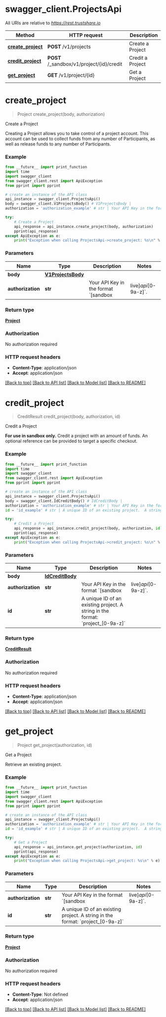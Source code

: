 # swagger_client.ProjectsApi

All URIs are relative to *https://rest.trustshare.io*

Method | HTTP request | Description
------------- | ------------- | -------------
[**create_project**](ProjectsApi.md#create_project) | **POST** /v1/projects | Create a Project
[**credit_project**](ProjectsApi.md#credit_project) | **POST** /_sandbox/v1/project/{id}/credit | Credit a Project
[**get_project**](ProjectsApi.md#get_project) | **GET** /v1/project/{id} | Get a Project

# **create_project**
> Project create_project(body, authorization)

Create a Project

Creating a Project allows you to take control of a project account. This account can be used to collect funds from any number of Participants, as well as release funds to any number of Participants.

### Example
```python
from __future__ import print_function
import time
import swagger_client
from swagger_client.rest import ApiException
from pprint import pprint

# create an instance of the API class
api_instance = swagger_client.ProjectsApi()
body = swagger_client.V1ProjectsBody() # V1ProjectsBody | 
authorization = 'authorization_example' # str | Your API Key in the format `[sandbox|live]_api_[0-9a-z]`.

try:
    # Create a Project
    api_response = api_instance.create_project(body, authorization)
    pprint(api_response)
except ApiException as e:
    print("Exception when calling ProjectsApi->create_project: %s\n" % e)
```

### Parameters

Name | Type | Description  | Notes
------------- | ------------- | ------------- | -------------
 **body** | [**V1ProjectsBody**](V1ProjectsBody.md)|  | 
 **authorization** | **str**| Your API Key in the format &#x60;[sandbox|live]_api_[0-9a-z]&#x60;. | 

### Return type

[**Project**](Project.md)

### Authorization

No authorization required

### HTTP request headers

 - **Content-Type**: application/json
 - **Accept**: application/json

[[Back to top]](#) [[Back to API list]](../README.md#documentation-for-api-endpoints) [[Back to Model list]](../README.md#documentation-for-models) [[Back to README]](../README.md)

# **credit_project**
> CreditResult credit_project(body, authorization, id)

Credit a Project

__For use in sandbox only.__  Credit a project with an amount of funds. An optional reference can be provided to target a specific checkout.

### Example
```python
from __future__ import print_function
import time
import swagger_client
from swagger_client.rest import ApiException
from pprint import pprint

# create an instance of the API class
api_instance = swagger_client.ProjectsApi()
body = swagger_client.IdCreditBody() # IdCreditBody | 
authorization = 'authorization_example' # str | Your API Key in the format `[sandbox|live]_api_[0-9a-z]`.
id = 'id_example' # str | A unique ID of an existing project.  A string in the format: `project_[0-9a-z]`

try:
    # Credit a Project
    api_response = api_instance.credit_project(body, authorization, id)
    pprint(api_response)
except ApiException as e:
    print("Exception when calling ProjectsApi->credit_project: %s\n" % e)
```

### Parameters

Name | Type | Description  | Notes
------------- | ------------- | ------------- | -------------
 **body** | [**IdCreditBody**](IdCreditBody.md)|  | 
 **authorization** | **str**| Your API Key in the format &#x60;[sandbox|live]_api_[0-9a-z]&#x60;. | 
 **id** | **str**| A unique ID of an existing project.  A string in the format: &#x60;project_[0-9a-z]&#x60; | 

### Return type

[**CreditResult**](CreditResult.md)

### Authorization

No authorization required

### HTTP request headers

 - **Content-Type**: application/json
 - **Accept**: application/json

[[Back to top]](#) [[Back to API list]](../README.md#documentation-for-api-endpoints) [[Back to Model list]](../README.md#documentation-for-models) [[Back to README]](../README.md)

# **get_project**
> Project get_project(authorization, id)

Get a Project

Retrieve an existing project.

### Example
```python
from __future__ import print_function
import time
import swagger_client
from swagger_client.rest import ApiException
from pprint import pprint

# create an instance of the API class
api_instance = swagger_client.ProjectsApi()
authorization = 'authorization_example' # str | Your API Key in the format `[sandbox|live]_api_[0-9a-z]`.
id = 'id_example' # str | A unique ID of an existing project.  A string in the format: `project_[0-9a-z]`

try:
    # Get a Project
    api_response = api_instance.get_project(authorization, id)
    pprint(api_response)
except ApiException as e:
    print("Exception when calling ProjectsApi->get_project: %s\n" % e)
```

### Parameters

Name | Type | Description  | Notes
------------- | ------------- | ------------- | -------------
 **authorization** | **str**| Your API Key in the format &#x60;[sandbox|live]_api_[0-9a-z]&#x60;. | 
 **id** | **str**| A unique ID of an existing project.  A string in the format: &#x60;project_[0-9a-z]&#x60; | 

### Return type

[**Project**](Project.md)

### Authorization

No authorization required

### HTTP request headers

 - **Content-Type**: Not defined
 - **Accept**: application/json

[[Back to top]](#) [[Back to API list]](../README.md#documentation-for-api-endpoints) [[Back to Model list]](../README.md#documentation-for-models) [[Back to README]](../README.md)

